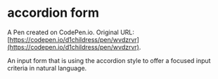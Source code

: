 # accordion form

A Pen created on CodePen.io. Original URL: [https://codepen.io/d1childress/pen/wvdzrvr](https://codepen.io/d1childress/pen/wvdzrvr).

An input form that is using the accordion style to offer a focused input criteria in natural language.

